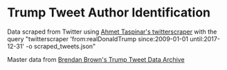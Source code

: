 # Trump Tweet Author Identification

Data scraped from Twitter using [Ahmet Taspinar's twitterscraper](https://github.com/taspinar/twitterscraper) with the query "twitterscraper 'from:realDonaldTrump since:2009-01-01 until:2017-12-31' -o scraped_tweets.json"

Master data from [Brendan Brown's Trump Tweet Data Archive](https://github.com/bpb27/trump_tweet_data_archive)
